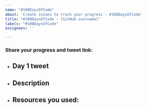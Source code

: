 ```yaml
---
name: "#100DaysOfCode"
about: 'Create issues to track your progress - #100DaysOfCode'
title: "#100DaysOfCode - [GitHub username]"
labels: "#100DaysOfCode"
assignees: ''

---
```


### Share your progress and tweet link:

- Day 1 tweet
  -
- Description
  -
- Resources you used:
  -
